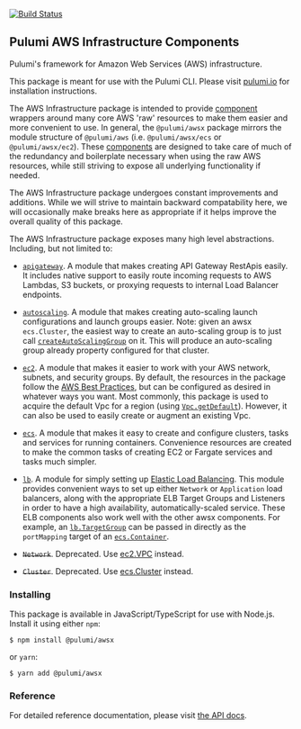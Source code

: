 [![Build Status](https://travis-ci.com/pulumi/pulumi-awsx.svg?token=eHg7Zp5zdDDJfTjY8ejq&branch=master)](https://travis-ci.com/pulumi/pulumi-awsx)

## Pulumi AWS Infrastructure Components

Pulumi's framework for Amazon Web Services (AWS) infrastructure.

This package is meant for use with the Pulumi CLI.  Please visit [pulumi.io](https://pulumi.io) for
installation instructions.

The AWS Infrastructure package is intended to provide [component](https://pulumi.io/reference/programming-model.html#components) wrappers around many core AWS 'raw' resources to make them easier and more convenient to use.  In general, the `@pulumi/awsx` package mirrors the module structure of `@pulumi/aws` (i.e. `@pulumi/awsx/ecs` or `@pulumi/awsx/ec2`).  These [components](https://pulumi.io/reference/programming-model.html#components) are designed to take care of much of the redundancy and boilerplate necessary when using the raw AWS resources, while still striving to expose all underlying functionality if needed.

The AWS Infrastructure package undergoes constant improvements and additions.  While we will strive to maintain backward compatability here, we will occasionally make breaks here as appropriate if it helps improve the overall quality of this package.

The AWS Infrastructure package exposes many high level abstractions.  Including, but not limited to:

* [`apigateway`](https://github.com/pulumi/pulumi-awsx/blob/master/nodejs/awsx/apigateway). A module that makes creating API Gateway RestApis easily.  It includes native support to easily route incoming requests to AWS Lambdas, S3 buckets, or proxying requests to internal Load Balancer endpoints.

* [`autoscaling`](https://github.com/pulumi/pulumi-awsx/blob/master/nodejs/awsx/autoscaling). A module that makes creating auto-scaling launch configurations and launch groups easier.   Note: given an awsx `ecs.Cluster`, the easiest way to create an auto-scaling group is to just call [`createAutoScalingGroup`](https://www.pulumi.com/docs/reference/pkg/nodejs/pulumi/awsx/autoscaling/#creating-an-autoscalinggroup) on it.  This will produce an auto-scaling group already property configured for that cluster.

* [`ec2`](https://github.com/pulumi/pulumi-awsx/blob/master/nodejs/awsx/ec2).  A module that makes it easier to work with your AWS network, subnets, and security groups.  By default, the resources in the package follow the [AWS Best Practices](
  https://aws.amazon.com/answers/networking/aws-single-vpc-design/), but can be configured as desired in whatever ways you want.  Most commonly, this package is used to acquire the default Vpc for a region (using [`Vpc.getDefault`](https://www.pulumi.com/docs/reference/pkg/nodejs/pulumi/awsx/ec2/#the-default-vpc)).  However, it can also be used to easily create or augment an existing Vpc.

* [`ecs`](https://github.com/pulumi/pulumi-awsx/blob/master/nodejs/awsx/ecs).  A module that makes it easy to create and configure clusters, tasks and services for running containers. Convenience resources are created to make the common tasks of creating EC2 or Fargate services and tasks much simpler.

* [`lb`](https://github.com/pulumi/pulumi-awsx/tree/master/nodejs/awsx/lb).  A module for simply setting up [Elastic Load Balancing](https://aws.amazon.com/elasticloadbalancing/). This module provides convenient ways to set up either `Network` or `Application` load balancers, along with the appropriate ELB Target Groups and Listeners in order to have a high availability, automatically-scaled service.  These ELB components also work well with the other awsx components.  For example, an [`lb.TargetGroup`](https://www.pulumi.com/docs/reference/pkg/nodejs/pulumi/awsx/lb/#TargetGroup) can be passed in directly as the `portMapping` target of an [`ecs.Container`](https://www.pulumi.com/docs/reference/pkg/nodejs/pulumi/awsx/ecs/#clusters).

* ~~`Network`~~. Deprecated.  Use [ec2.VPC](https://www.pulumi.com/docs/reference/pkg/nodejs/pulumi/awsx/ec2/#custom-vpcs) instead.

* ~~`Cluster`~~. Deprecated.  Use [ecs.Cluster](https://www.pulumi.com/docs/reference/pkg/nodejs/pulumi/awsx/ecs/#clusters) instead.


### Installing

This package is available in JavaScript/TypeScript for use with Node.js.  Install it using either `npm`:

    $ npm install @pulumi/awsx

or `yarn`:

    $ yarn add @pulumi/awsx

### Reference

For detailed reference documentation, please visit [the API docs](
https://pulumi.io/reference/pkg/nodejs/@pulumi/awsx/index.html).
